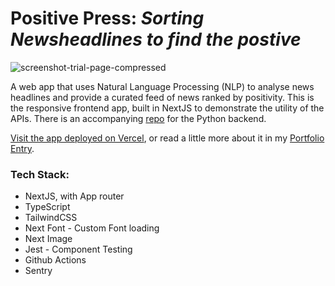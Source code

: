 # Positive Press:  _Sorting Newsheadlines to find the postive_
![screenshot-trial-page-compressed](https://github.com/tj2904/positive-press/assets/3164936/56bf6169-55fd-44ae-a1a3-42188f7a05aa)

A web app that uses Natural Language Processing (NLP) to analyse news headlines and provide a curated feed of news ranked by positivity. This is the responsive frontend app, built in NextJS to demonstrate the utility of the APIs. 
There is an accompanying [repo](https://www.github.com/tj2904/pp-api) for the Python backend.

[Visit the app deployed on Vercel](https://positive-press.vercel.app/), or read a little more about it in my [Portfolio Entry](https://tj2904.com/positive-press).

### Tech Stack:
* NextJS, with App router
* TypeScript
* TailwindCSS
* Next Font - Custom Font loading
* Next Image
* Jest - Component Testing
* Github Actions
* Sentry
